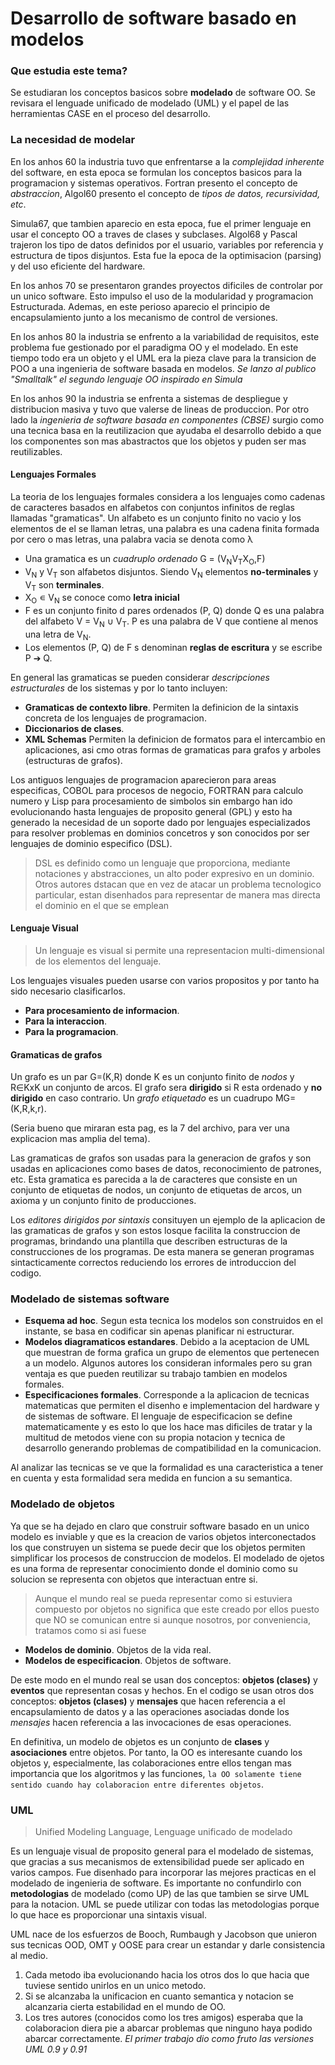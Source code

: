 # Desarrollo de software basado en modelos

### Que estudia este tema?

Se estudiaran los conceptos basicos sobre **modelado** de software OO. Se revisara el lenguade unificado de modelado (UML) y el papel de las herramientas CASE en el proceso del desarrollo.

### La necesidad de modelar

En los anhos 60 la industria tuvo que enfrentarse a la *complejidad inherente* del software, en esta epoca se formulan los conceptos basicos para la programacion y sistemas operativos. Fortran presento el concepto de *abstraccion*, Algol60 presento el concepto de *tipos de datos, recursividad, etc*.

Simula67, que tambien aparecio en esta epoca, fue el primer lenguaje en usar el concepto OO a traves de clases y subclases. Algol68 y Pascal trajeron los tipo de datos definidos por el usuario, variables por referencia y estructura de tipos disjuntos. Esta fue la epoca de la optimisacion (parsing) y del uso eficiente del hardware.

En los anhos 70 se presentaron grandes proyectos dificiles de controlar por un unico software. Esto impulso el uso de la modularidad y programacion Estructurada. Ademas, en este perioso aparecio el principio de encapsulamiento junto a los mecanismo de control de versiones.

En los anhos 80 la industria se enfrento a la variabilidad de requisitos, este problema fue gestionado por el paradigma OO y el modelado. En este tiempo todo era un objeto y el UML era la pieza clave para la transicion de POO a una ingenieria de software basada en modelos. *Se lanzo al publico "Smalltalk" el segundo lenguaje OO inspirado en Simula*

En los anhos 90 la industria se enfrenta a sistemas de despliegue y distribucion masiva y tuvo que valerse de lineas de produccion. Por otro lado la *ingenieria de software basada en componentes (CBSE)* surgio como una tecnica basa en la reutilizacion que ayudaba el desarrollo debido a que los componentes son mas abastractos que los objetos y puden ser mas reutilizables.

#### Lenguajes Formales

La teoria de los lenguajes formales considera a los lenguajes como cadenas de caracteres basados en alfabetos con conjuntos infinitos de reglas llamadas "gramaticas". Un alfabeto es un conjunto finito no vacio y los elementos de el se llaman letras, una palabra es una cadena finita formada por cero o mas letras, una palabra vacia se denota como &#955;

- Una gramatica es un *cuadruplo ordenado* G = (V<sub>N</sub>V<sub>T</sub>X<sub>O</sub>,F)
- V<sub>N</sub> y V<sub>T</sub> son alfabetos disjuntos. Siendo V<sub>N</sub> elementos **no-terminales** y V<sub>T</sub> son **terminales**.
- X<sub>O</sub> &#8714; V<sub>N</sub> se conoce como **letra inicial**
- F es un conjunto finito d pares ordenados (P, Q) donde Q es una palabra del alfabeto V = V<sub>N</sub> &#8746; V<sub>T</sub>. P es una palabra de V que contiene al menos una letra de V<sub>N</sub>.
- Los elementos (P, Q) de F s denominan **reglas de escritura** y se escribe P &#10132; Q.

En general las gramaticas se pueden considerar *descripciones estructurales* de los sistemas y por lo tanto incluyen:
- **Gramaticas de contexto libre**. Permiten la definicion de la sintaxis concreta de los lenguajes de programacion.
- **Diccionarios de clases**.
- **XML Schemas** Permiten la definicion de formatos para el intercambio en aplicaciones, asi cmo otras formas de gramaticas para grafos y arboles (estructuras de grafos).

Los antiguos lenguajes de programacion aparecieron para areas especificas, COBOL para procesos de negocio, FORTRAN para calculo numero y Lisp para procesamiento de simbolos sin embargo han ido evolucionando hasta lenguajes de proposito general (GPL) y esto ha generado la necesidad de un soporte dado por lenguajes especializados para resolver problemas en dominios concetros y son conocidos por ser lenguajes de dominio especifico (DSL).

> DSL es definido como un lenguaje que proporciona, mediante notaciones y abstracciones, un alto poder expresivo en un dominio. Otros autores dstacan que en vez de atacar un problema tecnologico particular, estan disenhados para representar de manera mas directa el dominio en el que se emplean

#### Lenguaje Visual

> Un lenguaje es visual si permite una representacion multi-dimensional de los elementos del lenguaje.

Los lenguajes visuales pueden usarse con varios propositos y por tanto ha sido necesario clasificarlos.

- **Para procesamiento de informacion**.
- **Para la interaccion**.
- **Para la programacion**.

#### Gramaticas de grafos

Un grafo es un par G=(K,R) donde K es un conjunto finito de *nodos* y R&#8712;KxK un conjunto de arcos. El grafo sera **dirigido** si R esta ordenado y **no dirigido** en caso contrario. Un *grafo etiquetado* es un cuadrupo MG=(K,R,k,r).

(Seria bueno que miraran esta pag, es la 7 del archivo, para ver una explicacion mas amplia del tema).

Las gramaticas de grafos son usadas para la generacion de grafos y son usadas en aplicaciones como bases de datos, reconocimiento de patrones, etc. Esta gramatica es parecida a la de caracteres que consiste en un conjunto de etiquetas de nodos, un conjunto de etiquetas de arcos, un axioma y un conjunto finito de producciones.

Los *editores dirigidos por sintaxis* consituyen un ejemplo de la aplicacion de las gramaticas de grafos y son estos losque facilita la construccion de programas, brindando una plantilla que describen estructuras de la construcciones de los programas. De esta manera se generan programas sintacticamente correctos reduciendo los errores de introduccion del codigo.

### Modelado de sistemas software

- **Esquema ad hoc**. Segun esta tecnica los modelos son construidos en el instante, se basa en codificar sin apenas planificar ni estructurar.
- **Modelos diagramaticos estandares**. Debido a la aceptacion de UML que muestran de forma grafica un grupo de elementos que pertenecen a un modelo. Algunos autores los consideran informales pero su gran ventaja es que pueden reutilizar su trabajo tambien en modelos formales.
- **Especificaciones formales**. Corresponde a la aplicacion de tecnicas matematicas que permiten el disenho e implementacion del hardware y de sistemas de software. El lenguaje de especificacion se define matematicamente y es esto lo que los hace mas dificiles de tratar y la multitud de metodos viene con su propia notacion y tecnica de desarrollo generando problemas de compatibilidad en la comunicacion.

Al analizar las tecnicas se ve que la formalidad es una caracteristica a tener en cuenta y esta formalidad sera medida en funcion a su semantica.

### Modelado de objetos

Ya que se ha dejado en claro que construir software basado en un unico modelo es inviable y que es la creacion de varios objetos interconectados los que construyen un sistema se puede decir que los objetos permiten simplificar los procesos de construccion de modelos. El modelado de ojetos es una forma de representar conocimiento donde el dominio como su solucion se representa con objetos que interactuan entre si.

> Aunque el mundo real se pueda representar como si estuviera compuesto por objetos no significa que este creado por ellos puesto que NO se comunican entre si aunque nosotros, por conveniencia, tratamos como si asi fuese

- **Modelos de dominio**. Objetos de la vida real.
- **Modelos de especificacion**. Objetos de software.

De este modo en el mundo real se usan dos conceptos: **objetos (clases)** y **eventos** que representan cosas y hechos.
En el codigo se usan otros dos conceptos: **objetos (clases)** y **mensajes** que hacen referencia a el encapsulamiento de datos y a las operaciones asociadas donde los *mensajes* hacen referencia a las invocaciones de esas operaciones.

En definitiva, un modelo de objetos es un conjunto de **clases** y **asociaciones** entre objetos. Por tanto, la OO es interesante cuando los objetos y, especialmente, las colaboraciones entre ellos tengan mas importancia que los algoritmos y las funciones, `la OO solamente tiene sentido cuando hay colaboracion entre diferentes objetos`.

### UML

> Unified Modeling Language, Lenguage unificado de modelado

Es un lenguaje visual de proposito general para el modelado de sistemas, que gracias a sus mecanismos de extensibilidad puede ser aplicado en varios campos. Fue disenhado para incorporar las mejores practicas en el modelado de ingenieria de software. Es importante no confundirlo con **metodologias** de modelado (como UP) de las que tambien se sirve UML para la notacion. UML se puede utilizar con todas las metodologias porque lo que hace es proporcionar una sintaxis visual.

UML nace de los esfuerzos de Booch, Rumbaugh y Jacobson que unieron sus tecnicas OOD, OMT y OOSE para crear un estandar y darle consistencia al medio.

1. Cada metodo iba evolucionando hacia los otros dos lo que hacia que tuviese sentido unirlos en un unico metodo.
2. Si se alcanzaba la unificacion en cuanto semantica y notacion se alcanzaria cierta estabilidad en el mundo de OO.
3. Los tres autores (conocidos como los tres amigos) esperaba que la colaboracion diera pie a abarcar problemas que ninguno haya podido abarcar correctamente.
*El primer trabajo dio como fruto las versiones UML 0.9 y 0.91*




